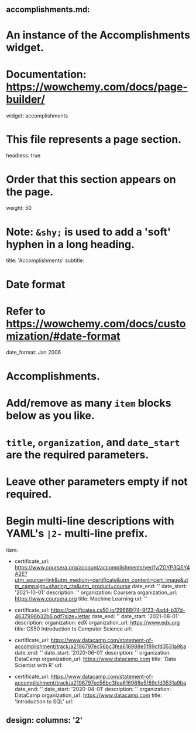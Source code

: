 accomplishments.md: 
---
# An instance of the Accomplishments widget.
# Documentation: https://wowchemy.com/docs/page-builder/
widget: accomplishments

# This file represents a page section.
headless: true

# Order that this section appears on the page.
weight: 50

# Note: `&shy;` is used to add a 'soft' hyphen in a long heading.
title: 'Accomplish&shy;ments'
subtitle:

# Date format
#   Refer to https://wowchemy.com/docs/customization/#date-format
date_format: Jan 2006

# Accomplishments.
#   Add/remove as many `item` blocks below as you like.
#   `title`, `organization`, and `date_start` are the required parameters.
#   Leave other parameters empty if not required.
#   Begin multi-line descriptions with YAML's `|2-` multi-line prefix.
item:
  - certificate_url: https://www.coursera.org/account/accomplishments/verify/ZGYP3QSY4A2E?utm_source=link&utm_medium=certificate&utm_content=cert_image&utm_campaign=sharing_cta&utm_product=course
    date_end: ''
    date_start: '2021-10-01'
    description: ''
    organization: Coursera
    organization_url: https://www.coursera.org
    title: Machine Learning
    url: ''
    
  - certificate_url: https://certificates.cs50.io/29666f74-9f23-4add-b37d-4637996b32b6.pdf?size=letter
    date_end: ''
    date_start: '2021-08-01'
    description: 
    organization: edX
    organization_url: https://www.edx.org
    title: CS50 Introduction to Computer Science
    url: 
    
    
  - certificate_url: https://www.datacamp.com/statement-of-accomplishment/track/a2196797ec56bc3fea616988e5f89cfd3531a9ba
    date_end: ''
    date_start: '2020-06-01'
    description: ''
    organization: DataCamp
    organization_url: https://www.datacamp.com
    title: 'Data Scientist with R'
    url: 


  - certificate_url: https://www.datacamp.com/statement-of-accomplishment/track/a2196797ec56bc3fea616988e5f89cfd3531a9ba
    date_end: ''
    date_start: '2020-04-01'
    description: ''
    organization: DataCamp
    organization_url: https://www.datacamp.com
    title: 'Introduction to SQL'
    url: 


design:
  columns: '2'
---
